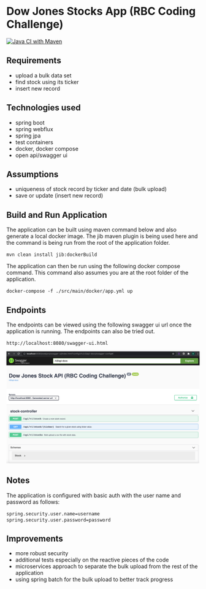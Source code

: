 # Dow Jones Stocks App (RBC Coding Challenge)

[![Java CI with Maven](https://github.com/kissenlall/dow-jones-stocks/actions/workflows/maven.yml/badge.svg?branch=main)](https://github.com/kissenlall/dow-jones-stocks/actions/workflows/maven.yml)

## Requirements

- upload a bulk data set
- find stock using its ticker
- insert new record

## Technologies used

- spring boot
- spring webflux
- spring jpa
- test containers
- docker, docker compose
- open api/swagger ui

## Assumptions

- uniqueness of stock record by ticker and date (bulk upload)
- save or update (insert new record)

## Build and Run Application

The application can be built using maven command below and also generate a local
docker image. The jib maven plugin is being used here and the command is being
run from the root of the application folder.

```
mvn clean install jib:dockerBuild
```

The application can then be run using the following docker compose command. This 
command also assumes you are at the root folder of the application.

```
docker-compose -f ./src/main/docker/app.yml up
```

## Endpoints

The endpoints can be viewed using the following swagger ui url once the application is
running. The endpoints can also be tried out.

```
http://localhost:8080/swagger-ui.html
```


![This is an image](swagger-ui.png)


## Notes

The application is configured with basic auth with the user name and password as follows:

```
spring.security.user.name=username
spring.security.user.password=password
```

## Improvements

- more robust security
- additional tests especially on the reactive pieces of the code
- microservices approach to separate the bulk upload from the rest of the application
- using spring batch for the bulk upload to better track progress




